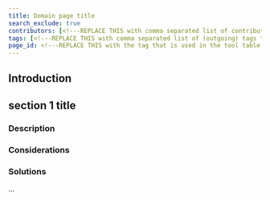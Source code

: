 ```yaml
---
title: Domain page title
search_exclude: true
contributors: [<!---REPLACE THIS with comma separated list of contributors--->]
tags: [<!---REPLACE THIS with comma separated list of (outgoing) tags to other pages related to this page--->]
page_id: <!---REPLACE THIS with the tag that is used in the tool table--->
---
```


<!--- Domain pages should detail the particular data management challenges of the domain, typically by complementing and extending one or more existing Problem pages.
In the event that no adequate Problem page exists for a problem that can be generalized across domains, consider first contributing to create one or raising a GitHub issue. However, if a problem is entirely domain specific, then it should be fully detailed within the respective Domain page. --->

## Introduction

<!--- In this section you should provide a brief overview of the domain from the data management perspective, mentioning and putting into context the challenges that are particular to the domain, which will be the object of sections below. --->


## section 1 title
 
### Description
<!--- Sections within Domain pages (aside from "Introduction" at the start and "Relevant tools and resources " at the end) should focus on particular data management problems, which should be described in this first sub-section.
For problems that are fully domain-specific, a detailed description is merited.
For detailing the domain-specific challenges of a problem that is generic, please link to the corresponding generic Problem page before going into the domain-specific challenges. --->

### Considerations <!--- (optional) --->
<!---  Direct and concise considerations, structured in bullet points and typically framed as questions RDMkit reader should ask themselves in order to arrive at the best solution among those listed below. One level of nesting of bullet points within considerations is fine, but more levels should be avoided. --->


### Solutions
<!--- Detail, either in normal text or in bullet points, the domain-specific solutions to the problem. Do not merely list tools or resources, as they will be automatically listed in the bottom section, but you can and should mention tools and resources listed below if you detail their usage to solve the problem. --->

<!--- ## Section 2 Title --->
<!--- Add more sections as needed, with the same subsections as above. --->
...

